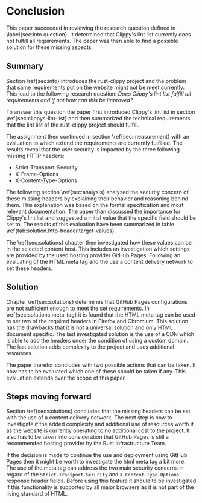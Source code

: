 # Conclusion
<!-- Reviewed: 1x rewritten -->
This paper succeeded in reviewing the research question defined in \label{sec:into.question}. It determined that Clippy's lint list currently does not fulfill all requirements. The paper was then able to find a possible solution for these missing aspects.

## Summary
<!-- Reviewed: 1x rewritten + present -->
Section \ref{sec:into} introduces the rust-clippy project and the problem that same requirements put on the website might not be meet currently. This lead to the following research question: _Does Clippy's lint list fulfill all requirements and if not how can this be improved?_

To answer this question the paper first introduced Clippy's lint list in section \ref{sec:clippys-lint-list} and then summarized the technical requirements that the lint list of the rust-clippy project should fulfill.

The assignment then continued in section \ref{sec:measurement} with an evaluation to which extend the requirements are currently fulfilled. The results reveal that the user security is impacted by the three following missing HTTP headers: 

* Strict-Transport-Security
* X-Frame-Options
* X-Content-Type-Options

The following section \ref{sec:analysis} analyzed the security concern of these missing headers by explaining their behavior and reasoning behind them. This explanation was based on the formal specification and most relevant documentation. The paper than discussed the importance for Clippy's lint list and suggested a initial value that the specific field should be set to. The results of this evaluation have been summarized in table \ref{tab:solution.http-header.target-values}.

The \ref{sec:solutions} chapter then investigated how these values can be in the selected content host. This includes an investigation which settings are provided by the used hosting provider GitHub Pages. Following an evaluating of the HTML meta tag and the use a content delivery network to set these headers.

## Solution
<!-- Reviewed: 1x rewritten + present -->
Chapter \ref{sec:solutions} determines that GitHub Pages configurations are not sufficient enough to meet the set requirements. In \ref{sec:solutions.meta-tag} it is found that the HTML meta tag can be used to set two of the required headers in Firefox and Chromium. This solution has the drawbacks that it is not a universal solution and only HTML document specific. The last investigated solution is the use of a CDN which is able to add the headers under the condition of using a custom domain. The last solution adds complexity to the project and uses additional resources.

The paper therefor concludes with two possible actions that can be taken. It now has to be evaluated which one of these should be taken if any. This evaluation extends over the scope of this paper.

## Steps moving forward
<!-- Reviewed: 1x rewritten + present-->
Section \ref{sec:solutions} concludes that the missing headers can be set with the use of a content delivery network. The next step is now to investigate if the added complexity and additional use of resources worth it as the website is currently operating to no additional cost to the project. It also has to be taken into consideration that GitHub Pages is still a recommended hosting provider by the Rust Infrastructure Team.

If the decision is made to continue the use and deployment using GitHub Pages then it might be worth to investigate the html meta tag a bit more. The use of the meta tag can address the two main security concerns in regard of the `Strict-Transport-Security` and `X-Content-Type-Options` response header fields. Before using this feature it should to be investigated if this functionality is supported by all major browsers as it is not part of the living standard of HTML.